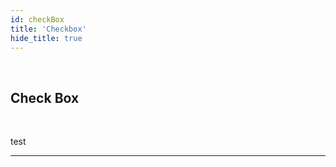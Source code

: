 ```yaml
---
id: checkBox
title: 'Checkbox'
hide_title: true
---
```


<br />

<div class="clearfix">
    <div class="column-left" style={{width: '7%'}}>
        <div class="checkBoxComponentSVG"></div>
    </div>
    <div class="column-right" style={{width: '93%'}}>
        <h2 style={{color:'#B174E5',margin:'0'}}>Check Box</h2>
    </div>
</div>



<br />

test 


---